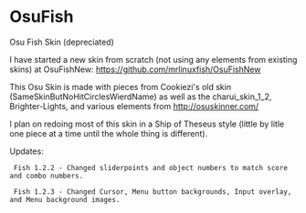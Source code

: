 # OsuFish
Osu Fish Skin (depreciated)

I have started a new skin from scratch (not using any elements from existing skins) at OsuFishNew: https://github.com/mrlinuxfish/OsuFishNew

This Osu Skin is made with pieces from Cookiezi's old skin (SameSkinButNoHitCirclesWierdName) as well as the charui_skin_1_2, Brighter-Lights, and various elements from http://osuskinner.com/

I plan on redoing most of this skin in a Ship of Theseus style (little by litle one piece at a time until the whole thing is different).

Updates:

     Fish 1.2.2 - Changed sliderpoints and object numbers to match score and combo numbers.

     Fish 1.2.3 - Changed Cursor, Menu button backgrounds, Input overlay, and Menu background images.
